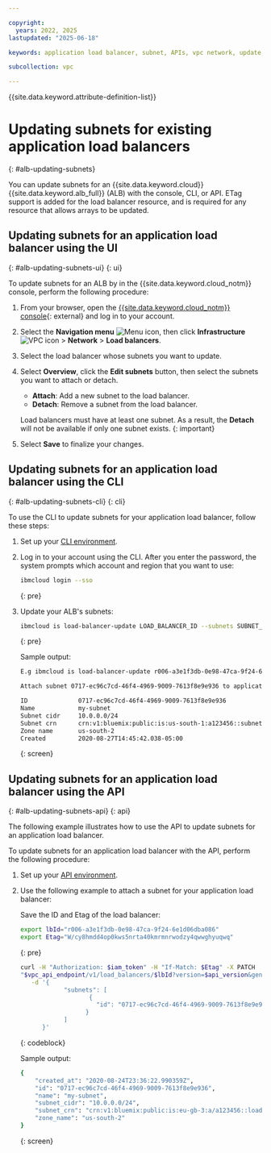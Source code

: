 ```yaml
---

copyright:
  years: 2022, 2025
lastupdated: "2025-06-18"

keywords: application load balancer, subnet, APIs, vpc network, update, detach, attach, etag

subcollection: vpc

---
```


{{site.data.keyword.attribute-definition-list}}

# Updating subnets for existing application load balancers
{: #alb-updating-subnets}

You can update subnets for an {{site.data.keyword.cloud}} {{site.data.keyword.alb_full}} (ALB) with the console, CLI, or API. ETag support is added for the load balancer resource, and is required for any resource that allows arrays to be updated.

## Updating subnets for an application load balancer using the UI
{: #alb-updating-subnets-ui}
{: ui}

To update subnets for an ALB by in the {{site.data.keyword.cloud_notm}} console, perform the following procedure:

1. From your browser, open the [{{site.data.keyword.cloud_notm}} console](/login){: external} and log in to your account.
1. Select the **Navigation menu** ![Menu icon](../icons/icon_hamburger.svg), then click **Infrastructure** ![VPC icon](../../icons/vpc.svg) > **Network** > **Load balancers**.
1. Select the load balancer whose subnets you want to update.
1. Select **Overview**, click the **Edit subnets** button, then select the subnets you want to attach or detach.
   * **Attach**: Add a new subnet to the load balancer.
   * **Detach**: Remove a subnet from the load balancer.

   Load balancers must have at least one subnet. As a result, the **Detach** will not be available if only one subnet exists.
   {: important}

1. Select **Save** to finalize your changes.

## Updating subnets for an application load balancer using the CLI
{: #alb-updating-subnets-cli}
{: cli}

To use the CLI to update subnets for your application load balancer, follow these steps:

1. Set up your [CLI environment](/docs/vpc?topic=vpc-set-up-environment&interface=cli).

1. Log in to your account using the CLI. After you enter the password, the system prompts which account and region that you want to use:

    ```sh
    ibmcloud login --sso
    ```
    {: pre}

1. Update your ALB's subnets:

    ```sh
    ibmcloud is load-balancer-update LOAD_BALANCER_ID --subnets SUBNET_ID_1, SUBNET_ID_2
    ```
    {: pre}

    Sample output:

    ```sh
    E.g ibmcloud is load-balancer-update r006-a3e1f3db-0e98-47ca-9f24-6e1d06dba086 --subnets 0717-ec96c7cd-46f4-4969-9009-7613f8e9e936

    Attach subnet 0717-ec96c7cd-46f4-4969-9009-7613f8e9e936 to application load balancer r006-a3e1f3db-0e98-47ca-9f24-6e1d06dba086 under account IBM Cloud Network Services as user test@ibm.com...

    ID              0717-ec96c7cd-46f4-4969-9009-7613f8e9e936
    Name            my-subnet
    Subnet cidr     10.0.0.0/24
    Subnet crn      crn:v1:bluemix:public:is:us-south-1:a123456::subnet:0717-ec96c7cd-46f4-4969-9009-7613f8e9e936
    Zone name       us-south-2
    Created         2020-08-27T14:45:42.038-05:00
    ```
    {: screen}

## Updating subnets for an application load balancer using the API
{: #alb-updating-subnets-api}
{: api}

The following example illustrates how to use the API to update subnets for an application load balancer.

To update subnets for an application load balancer with the API, perform the following procedure:

1. Set up your [API environment](/docs/vpc?topic=vpc-set-up-environment#api-prerequisites-setup).
1. Use the following example to attach a subnet for your application load balancer:

   Save the ID and Etag of the load balancer:

   ```bash
   export lbId="r006-a3e1f3db-0e98-47ca-9f24-6e1d06dba086"
   export Etag="W/cy8hmdd4op0kws5nrta40kmrmnrwodzy4qwwghyuqwq"
   ```
   {: pre}

   ```bash
   curl -H "Authorization: $iam_token" -H "If-Match: $Etag" -X PATCH
   "$vpc_api_endpoint/v1/load_balancers/$lbId?version=$api_version&generation=2" \
      -d '{
               "subnets": [
                      {
                        "id": "0717-ec96c7cd-46f4-4969-9009-7613f8e9e936"
                     }
               ]
         }'
   ```
   {: codeblock}

   Sample output:

   ```sh
   {
       "created_at": "2020-08-24T23:36:22.990359Z",
       "id": "0717-ec96c7cd-46f4-4969-9009-7613f8e9e936",
       "name": "my-subnet",
       "subnet_cidr": "10.0.0.0/24",
       "subnet_crn": "crn:v1:bluemix:public:is:eu-gb-3:a/a123456::load-balancer:r006-a3e1f3db-0e98-47ca-9f24-6e1d06dba086",
       "zone_name": "us-south-2"
   }
   ```
   {: screen}
